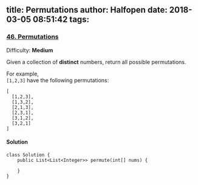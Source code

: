 title: Permutations
author: Halfopen
date: 2018-03-05 08:51:42
tags:
---
### [46\. Permutations](https://leetcode.com/problems/permutations/description/)

Difficulty: **Medium**



Given a collection of **distinct** numbers, return all possible permutations.

For example,  
`[1,2,3]` have the following permutations:  

```
[
  [1,2,3],
  [1,3,2],
  [2,1,3],
  [2,3,1],
  [3,1,2],
  [3,2,1]
]
```



#### Solution
```
class Solution {
    public List<List<Integer>> permute(int[] nums) {
        
    }
}
```